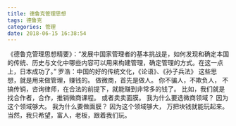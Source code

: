 ```yaml
---
title: 德鲁克管理思想
tags: 德鲁克
categories: 管理
date: 2018-06-15 16:38:54
---
```


《德鲁克管理思想精要》：“发展中国家管理者的基本挑战是，如何发现和确定本国的传统、历史与文化中哪些内容可以用来构建管理，确定管理的方式。在这一点上，日本成功了。”
罗浩：中国的好的传统文化，《论语》、《孙子兵法》
这些思想，就是用来做管理，赚钱的。
做微商，首先是做人。
你不骗人，不欺负人，
不搞传销，咨询律师，在合法的前提下，就能赚到非常多的钱了。
比如，我们就是找合作者，合作，推销微商课程。
或者卖卖面膜。
我为什么要选微商领域？
因为这个领域够大。
我为什么要做面膜？
因为这个领域够大，
万把块钱就能玩起来。
当然，我只希望，富人，老板，跟着我们玩。